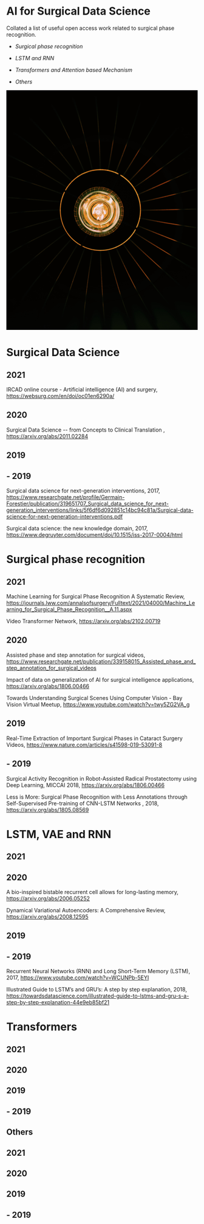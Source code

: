 # AI for Surgical Data Science
Collated a list of useful open access work related to surgical phase recognition.



- _Surgical phase recognition_

- _LSTM and RNN_

- _Transformers and Attention based Mechanism_

- _Others_

![surgical light](images/surgical_lamp.jpg)



# Surgical Data Science

## 2021

IRCAD online course - Artificial intelligence (AI) and surgery, <https://websurg.com/en/doi/oc01en6290a/>

## 2020

Surgical Data Science -- from Concepts to Clinical Translation
, <https://arxiv.org/abs/2011.02284>


## 2019

## - 2019

Surgical data science for next-generation interventions, 2017, <https://www.researchgate.net/profile/Germain-Forestier/publication/319651707_Surgical_data_science_for_next-generation_interventions/links/5f6df6d092851c14bc94c81a/Surgical-data-science-for-next-generation-interventions.pdf>

Surgical data science: the new knowledge domain, 2017, <https://www.degruyter.com/document/doi/10.1515/iss-2017-0004/html>

# Surgical phase recognition

## 2021

Machine Learning for Surgical Phase Recognition
A Systematic Review, <https://journals.lww.com/annalsofsurgery/Fulltext/2021/04000/Machine_Learning_for_Surgical_Phase_Recognition__A.11.aspx>

Video Transformer Network, <https://arxiv.org/abs/2102.00719>

## 2020

Assisted phase and step annotation for surgical videos, <https://www.researchgate.net/publication/339158015_Assisted_phase_and_step_annotation_for_surgical_videos>

Impact of data on generalization of AI for surgical intelligence applications, <https://arxiv.org/abs/1806.00466>

Towards Understanding Surgical Scenes Using Computer Vision - Bay Vision Virtual Meetup, <https://www.youtube.com/watch?v=twy5ZG2VA_g>

## 2019

Real-Time Extraction of Important Surgical Phases in Cataract Surgery Videos, <https://www.nature.com/articles/s41598-019-53091-8>

## - 2019

Surgical Activity Recognition in Robot-Assisted Radical Prostatectomy using Deep Learning, MICCAI 2018, <https://arxiv.org/abs/1806.00466>

Less is More: Surgical Phase Recognition with Less Annotations through Self-Supervised Pre-training of CNN-LSTM Networks
, 2018, <https://arxiv.org/abs/1805.08569>

# LSTM, VAE and RNN


## 2021

## 2020

A bio-inspired bistable recurrent cell allows for long-lasting memory, <https://arxiv.org/abs/2006.05252>

Dynamical Variational Autoencoders: A Comprehensive Review, <https://arxiv.org/abs/2008.12595>

## 2019

## - 2019

Recurrent Neural Networks (RNN) and Long Short-Term Memory (LSTM), 2017, <https://www.youtube.com/watch?v=WCUNPb-5EYI>

Illustrated Guide to LSTM’s and GRU’s: A step by step explanation, 2018, <https://towardsdatascience.com/illustrated-guide-to-lstms-and-gru-s-a-step-by-step-explanation-44e9eb85bf21>

# Transformers

## 2021

## 2020

## 2019

## - 2019

## Others

## 2021

## 2020

## 2019

## - 2019



